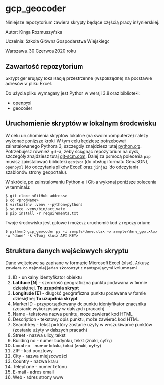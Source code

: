 # gcp_geocoder

Niniejsze repozytorium zawiera skrypty będące częścią pracy inżynierskiej.

Autor: Kinga Rozmuszyńska

Uczelnia: Szkoła Główna Gospodarstwa Wiejskiego

Warszawa, 30 Czerwca 2020 roku

## Zawartość repozytorium
Skrypt generujący lokalizację przestrzenne (współrzędne) na podstawie adresów w pliku Excel.

Do użycia pliku wymagany jest Python w wersji 3.8 oraz biblioteki:
- openpyxl
- geocoder

## Uruchomienie skryptów w lokalnym środowisku
W celu uruchomienia skryptów lokalnie (na swoim komputerze) należy wykonać poniższe kroki. W tym celu będziesz potrzebował zainstalowanego Pythona 3, szczegóły znajdziesz tutaj [python.org](https://www.python.org/downloads/). Potrzebujesz również `git`-a, żeby ściągnąć repozytorium na dysk, szczegóły znajdziesz tutaj [git-scm.com](https://git-scm.com/). Dalej za pomocą polecenia `pip` musisz zainstalować biblioteki `geojson` (do obsługi formatu GeoJSON), `openpyxl` (do odczytania plików Excel) oraz `jinja2` (do odczytania szablonów strony geoportalu).

W skrócie, po zainstalowaniu Python-a i Git-a wykonaj poniższe polecenia w terminalu:
```
$ git clone <GitHub address>
$ cd <projName>
$ virtualenv .venv --python=python3
$ source .venv/bin/activate
$ pip install -r requirements.txt
```

Twoje środowisko jest gotowe i możesz uruchomić kod z repozytorium:

```
$ python3 gcp_geocoder.py -i sample/dane.xlsx -o sample/dane_gps.xlsx -w "dane" -k <Twój klucz API KEY>
```

## Struktura danych wejściowych skryptu
Dane wejściowe są zapisane w formacie Microsoft Excel (xlsx). Arkusz zawiera co najmniej jeden skoroszyt z następującymi kolumnami:
1. ID - unikalny identyfikator obiektu
2. **Latitude [N]** - szerokość geograficzna punktu podawana w formie dziesiętnej. **To uzupełnia skrypt**
3. **Longitude [E]** - długość geograficzna punktu podawana w formie dziesiętnej **To uzupełnia skrypt**
4. Marker ID - przyporządkowany do punktu identyfikator znacznika (zostanie wykorzystany w dalszych pracach)
5. Name - tekstowa nazwa punktu, może zawierać kod HTML
6. Description - tekstowy opis punktu, może zawierać kod HTML
7. Search key - tekst po który zostanie użyty w wyszukiwarce punktów (zostanie użyty w dalszych pracach)
8. Street - nazwa ulicy, tekst
9. Building no - numer budynku, tekst (znaki, cyfry)
10. Local no - numer lokalu, tekst (znaki, cyfry)
11. ZIP - kod pocztowy
12. City - nazwa miejscowości
13. Country - nazwa kraju
14. Telephone - numer tlefonu
15. E-mail - adres email
16. Web - adres strony www
